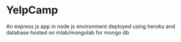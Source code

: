 # YelpCamp
An express js app in node js environment deployed using heroku and database hosted on mlab/mongolab for mongo db
